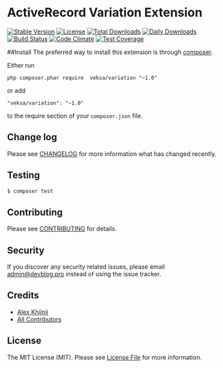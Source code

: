# ActiveRecord Variation Extension

[![Stable Version](https://poser.pugx.org/veksa/variation/v/stable)](https://packagist.org/packages/veksa/variation)
[![License](https://poser.pugx.org/veksa/variation/license)](https://packagist.org/packages/veksa/variation)
[![Total Downloads](https://poser.pugx.org/veksa/variation/downloads)](https://packagist.org/packages/veksa/variation)
[![Daily Downloads](https://poser.pugx.org/veksa/variation/d/daily)](https://packagist.org/packages/veksa/variation)
[![Build Status](https://travis-ci.org/veksa/variation.svg)](https://travis-ci.org/veksa/variation)
[![Code Climate](https://codeclimate.com/github/veksa/variation/badges/gpa.svg)](https://codeclimate.com/github/veksa/variation)
[![Test Coverage](https://codeclimate.com/github/veksa/variation/badges/coverage.svg)](https://codeclimate.com/github/veksa/variation/coverage)

##Install
The preferred way to install this extension is through [composer](http://getcomposer.org/download/).

Either run

```
php composer.phar require  veksa/variation "~1.0"
```

or add

```
"veksa/variation": "~1.0"
```

to the require section of your `composer.json` file.

## Change log

Please see [CHANGELOG](CHANGELOG.md) for more information what has changed recently.

## Testing

``` bash
$ composer test
```

## Contributing

Please see [CONTRIBUTING](CONTRIBUTING.md) for details.

## Security

If you discover any security related issues, please email admin@devblog.pro instead of using the issue tracker.

## Credits

- [Alex Khijnij](https://github.com/veksa)
- [All Contributors](../../contributors)

## License

The MIT License (MIT). Please see [License File](LICENSE.md) for more information.
